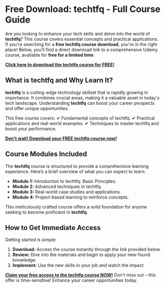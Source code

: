# Free Download: techtfq - Full Course Guide

Are you looking to enhance your tech skills and delve into the world of **techtfq**? This course covers essential concepts and practical applications. If you're searching for a **free techtfq course download**, you're in the right place! Below, you’ll find a direct download link to a comprehensive Udemy course, available for **free for a limited time**.

[**Click here to download the techtfq course for FREE!**](https://udemywork.com/techtfq)

## What is techtfq and Why Learn It?

**techtfq** is a cutting-edge technology skillset that is rapidly growing in importance. It combines crucial areas, making it a valuable asset in today's tech landscape. Understanding **techtfq** can boost your career prospects and offer unique opportunities.

This free course covers:
✔ Fundamental concepts of techtfq.
✔ Practical applications and real-world examples.
✔ Techniques to master techtfq and boost your performance.

[**Don't wait! Download your FREE techtfq course now!**](https://udemywork.com/techtfq)

## Course Modules Included

The **techtfq** course is structured to provide a comprehensive learning experience. Here’s a brief overview of what you can expect to learn:

*   **Module 1:** Introduction to techtfq: Basic Principles.
*   **Module 2:** Advanced techniques in techtfq.
*   **Module 3:** Real-world case studies and applications.
*   **Module 4:** Project-based learning to reinforce concepts.

This meticulously crafted course offers a solid foundation for anyone seeking to become proficient in **techtfq**.

## How to Get Immediate Access

Getting started is simple:

1.  **Download:** Access the course instantly through the link provided below.
2.  **Review:** Dive into the materials and begin to apply your new-found knowledge.
3.  **Implement:** Use the new skills in your job and watch the impact.

[**Claim your free access to the techtfq course NOW!**](https://udemywork.com/techtfq) Don't miss out – this offer is time-sensitive! Enhance your career opportunities today.
